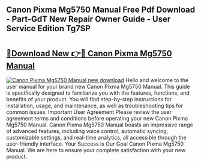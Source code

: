 ## Canon Pixma Mg5750 Manual Free Pdf Download - Part-GdT New Repair Owner Guide - User Service Edition Tg7SP

# <h2><a href="http://bc98862.oget.top/?id=Canon+Pixma+Mg5750+Manual">🔗Download New 👉🔴 Canon Pixma Mg5750 Manual</a></h2>

[![Canon Pixma Mg5750 Manual new download](https://i.imgur.com/5g1atiW.png)](http://bc98862.oget.top/?id=Canon+Pixma+Mg5750+Manual)
Hello and welcome to the user manual for your brand new Canon Pixma Mg5750 Manual. This guide is specifically designed to familiarize you with the features, functions, and benefits of your product. You will find step-by-step instructions for installation, usage, and maintenance, as well as troubleshooting tips for common issues. Important User Agreement Please review the user agreement terms and conditions before operating your new Canon Pixma Mg5750 Manual. Canon Pixma Mg5750 Manual boasts an impressive range of advanced features, including voice control, automatic syncing, customizable settings, and real-time analytics, all accessible through the user-friendly interface. Your Success is Our Goal Canon Pixma Mg5750 Manual. We are here to ensure your complete satisfaction with your new product.
